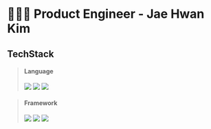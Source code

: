 # 👨🏻‍💻 Product Engineer - Jae Hwan Kim



## TechStack

> #### Language
> <a href="#" target="_blank"><img src="https://img.shields.io/badge/Python-3776AB?style=flat-square&logo=Python&logoColor=white"/></a>
> <a href="#" target="_blank"><img src="https://img.shields.io/badge/C-A8B9CC?style=flat-square&logo=C&logoColor=white"/></a>
> <a href="#" target="_blank"><img src="https://img.shields.io/badge/TypeScript-3178C6?style=flat-square&logo=Typescript&logoColor=white"/></a>

> #### Framework
> <a href="#" target="_blank"><img src="https://img.shields.io/badge/Django-092E20?style=flat-square&logo=Django&logoColor=white"/></a>
> <a href="#" target="_blank"><img src="https://img.shields.io/badge/Ts.ED-092E20?style=flat-square&logo=tsnode&logoColor=white"/></a>
> <a href="#" target="_blank"><img src="https://img.shields.io/badge/FastAPI-009688?style=flat-square&logo=fastapi&logoColor=white"/></a>
